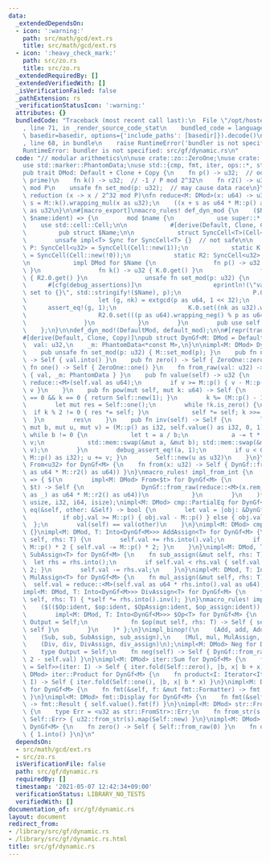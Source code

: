 ```yaml
---
data:
  _extendedDependsOn:
  - icon: ':warning:'
    path: src/math/gcd/ext.rs
    title: src/math/gcd/ext.rs
  - icon: ':heavy_check_mark:'
    path: src/zo.rs
    title: src/zo.rs
  _extendedRequiredBy: []
  _extendedVerifiedWith: []
  _isVerificationFailed: false
  _pathExtension: rs
  _verificationStatusIcon: ':warning:'
  attributes: {}
  bundledCode: "Traceback (most recent call last):\n  File \"/opt/hostedtoolcache/Python/3.9.5/x64/lib/python3.9/site-packages/onlinejudge_verify/documentation/build.py\"\
    , line 71, in _render_source_code_stat\n    bundled_code = language.bundle(stat.path,\
    \ basedir=basedir, options={'include_paths': [basedir]}).decode()\n  File \"/opt/hostedtoolcache/Python/3.9.5/x64/lib/python3.9/site-packages/onlinejudge_verify/languages/user_defined.py\"\
    , line 68, in bundle\n    raise RuntimeError('bundler is not specified: {}'.format(path.as_posix()))\n\
    RuntimeError: bundler is not specified: src/gf/dynamic.rs\n"
  code: "// modular arithmetics\n\nuse crate::zo::ZeroOne;\nuse crate::math::gcd::ext::extgcd;\n\
    use std::marker::PhantomData;\nuse std::{cmp, fmt, iter, ops::*, str, u32};\n\n\
    pub trait DMod: Default + Clone + Copy {\n    fn p() -> u32;  // odd (not necessarily\
    \ prime)\n    fn k() -> u32;  // -1 / P mod 2^32\n    fn r2() -> u32; // 2^64\
    \ mod P\n    unsafe fn set_mod(p: u32);  // may cause data race\n}\n\n// montgomery\
    \ reduction (x -> x / 2^32 mod P)\nfn reduce<M: DMod>(x: u64) -> u32 {\n    let\
    \ s = M::k().wrapping_mul(x as u32);\n    ((x + s as u64 * M::p() as u64) >> 32)\
    \ as u32\n}\n\n#[macro_export]\nmacro_rules! def_dyn_mod {\n    ($Name:ident,\
    \ $name:ident) => {\n        mod $name {\n            use super::*;\n        \
    \    use std::cell::Cell;\n\n            #[derive(Default, Clone, Copy)]\n   \
    \         pub struct $Name;\n\n            struct SyncCell<T>(Cell<T>);\n    \
    \        unsafe impl<T> Sync for SyncCell<T> {}  // not safe\n\n            static\
    \ P: SyncCell<u32> = SyncCell(Cell::new(1));\n            static K: SyncCell<u32>\
    \ = SyncCell(Cell::new(!0));\n            static R2: SyncCell<u32> = SyncCell(Cell::new(0));\n\
    \n            impl DMod for $Name {\n                fn p() -> u32 { P.0.get()\
    \ }\n                fn k() -> u32 { K.0.get() }\n                fn r2() -> u32\
    \ { R2.0.get() }\n                unsafe fn set_mod(p: u32) {\n              \
    \      #[cfg(debug_assertions)]\n                    eprintln!(\"value of {} is\
    \ set to {}\", std::stringify!($Name), p);\n                    P.0.set(p);\n\
    \                    let (g, nk) = extgcd(p as u64, 1 << 32);\n              \
    \      assert_eq!(g, 1);\n                    K.0.set((nk as u32).wrapping_neg());\n\
    \                    R2.0.set(((p as u64).wrapping_neg() % p as u64) as u32);\n\
    \                }\n            }\n        }\n        pub use self::$name::$Name;\n\
    \    };\n}\n\ndef_dyn_mod!(DefaultMod, default_mod);\n\n#[repr(transparent)]\n\
    #[derive(Default, Clone, Copy)]\npub struct DynGf<M: DMod = DefaultMod> {\n  \
    \  val: u32,\n    _m: PhantomData<*const M>,\n}\n\nimpl<M: DMod> DynGf<M> {\n\
    \    pub unsafe fn set_mod(p: u32) { M::set_mod(p); }\n    pub fn new(val: u32)\
    \ -> Self { val.into() }\n    pub fn zero() -> Self { ZeroOne::zero() }\n    pub\
    \ fn one() -> Self { ZeroOne::one() }\n    fn from_raw(val: u32) -> Self { Self\
    \ { val, _m: PhantomData } }\n    pub fn value(self) -> u32 {\n        let v =\
    \ reduce::<M>(self.val as u64);\n        if v >= M::p() { v - M::p() } else {\
    \ v }\n    }\n    pub fn pow(mut self, mut k: u64) -> Self {\n        if self.val\
    \ == 0 && k == 0 { return Self::new(1); }\n        k %= (M::p() - 1) as u64;\n\
    \        let mut res = Self::one();\n        while !k.is_zero() {\n          \
    \  if k % 2 != 0 { res *= self; }\n            self *= self; k >>= 1;\n      \
    \  }\n        res\n    }\n    pub fn inv(self) -> Self {\n        let (mut a,\
    \ mut b, mut u, mut v) = (M::p() as i32, self.value() as i32, 0, 1);\n       \
    \ while b != 0 {\n            let t = a / b;\n            a -= t * b; u -= t *\
    \ v;\n            std::mem::swap(&mut a, &mut b); std::mem::swap(&mut u, &mut\
    \ v);\n        }\n        debug_assert_eq!(a, 1);\n        if u < 0 { debug_assert_eq!(v,\
    \ M::p() as i32); u += v; }\n        Self::new(u as u32)\n    }\n}\nimpl<M: DMod>\
    \ From<u32> for DynGf<M> {\n    fn from(x: u32) -> Self { DynGf::from_raw(reduce::<M>(x\
    \ as u64 * M::r2() as u64)) }\n}\nmacro_rules! impl_from_int {\n    ($($t:ty),*)\
    \ => { $(\n        impl<M: DMod> From<$t> for DynGf<M> {\n            fn from(x:\
    \ $t) -> Self {\n                DynGf::from_raw(reduce::<M>(x.rem_euclid(M::p()\
    \ as _) as u64 * M::r2() as u64))\n            }\n        }\n    )* };\n}\nimpl_from_int!(u64,\
    \ usize, i32, i64, isize);\nimpl<M: DMod> cmp::PartialEq for DynGf<M> {\n    fn\
    \ eq(&self, other: &Self) -> bool {\n        let val = |obj: &DynGf<M>| {\n  \
    \          if obj.val >= M::p() { obj.val - M::p() } else { obj.val }\n      \
    \  };\n        val(self) == val(other)\n    }\n}\nimpl<M: DMod> cmp::Eq for DynGf<M>\
    \ {}\nimpl<M: DMod, T: Into<DynGf<M>>> AddAssign<T> for DynGf<M> {\n    fn add_assign(&mut\
    \ self, rhs: T) {\n        self.val += rhs.into().val;\n        if self.val >=\
    \ M::p() * 2 { self.val -= M::p() * 2; }\n    }\n}\nimpl<M: DMod, T: Into<DynGf<M>>>\
    \ SubAssign<T> for DynGf<M> {\n    fn sub_assign(&mut self, rhs: T) {\n      \
    \  let rhs = rhs.into();\n        if self.val < rhs.val { self.val += M::p() *\
    \ 2; }\n        self.val -= rhs.val;\n    }\n}\nimpl<M: DMod, T: Into<DynGf<M>>>\
    \ MulAssign<T> for DynGf<M> {\n    fn mul_assign(&mut self, rhs: T) {\n      \
    \  self.val = reduce::<M>(self.val as u64 * rhs.into().val as u64);\n    }\n}\n\
    impl<M: DMod, T: Into<DynGf<M>>> DivAssign<T> for DynGf<M> {\n    fn div_assign(&mut\
    \ self, rhs: T) { *self *= rhs.into().inv(); }\n}\nmacro_rules! impl_binop {\n\
    \    ($(($Op:ident, $op:ident, $OpAssign:ident, $op_assign:ident)),*) => { $(\n\
    \        impl<M: DMod, T: Into<DynGf<M>>> $Op<T> for DynGf<M> {\n            type\
    \ Output = Self;\n            fn $op(mut self, rhs: T) -> Self { self.$op_assign(rhs);\
    \ self }\n        }\n    )* };\n}\nimpl_binop!(\n    (Add, add, AddAssign, add_assign),\n\
    \    (Sub, sub, SubAssign, sub_assign),\n    (Mul, mul, MulAssign, mul_assign),\n\
    \    (Div, div, DivAssign, div_assign)\n);\nimpl<M: DMod> Neg for DynGf<M> {\n\
    \    type Output = Self;\n    fn neg(self) -> Self { DynGf::from_raw(M::p() *\
    \ 2 - self.val) }\n}\nimpl<M: DMod> iter::Sum for DynGf<M> {\n    fn sum<I: Iterator<Item\
    \ = Self>>(iter: I) -> Self { iter.fold(Self::zero(), |b, x| b + x) }\n}\nimpl<M:\
    \ DMod> iter::Product for DynGf<M> {\n    fn product<I: Iterator<Item = Self>>(iter:\
    \ I) -> Self { iter.fold(Self::one(), |b, x| b * x) }\n}\nimpl<M: DMod> fmt::Debug\
    \ for DynGf<M> {\n    fn fmt(&self, f: &mut fmt::Formatter) -> fmt::Result { self.value().fmt(f)\
    \ }\n}\nimpl<M: DMod> fmt::Display for DynGf<M> {\n    fn fmt(&self, f: &mut fmt::Formatter)\
    \ -> fmt::Result { self.value().fmt(f) }\n}\nimpl<M: DMod> str::FromStr for DynGf<M>\
    \ {\n    type Err = <u32 as str::FromStr>::Err;\n    fn from_str(s: &str) -> Result<Self,\
    \ Self::Err> { u32::from_str(s).map(Self::new) }\n}\nimpl<M: DMod> ZeroOne for\
    \ DynGf<M> {\n    fn zero() -> Self { Self::from_raw(0) }\n    fn one() -> Self\
    \ { 1.into() }\n}\n"
  dependsOn:
  - src/math/gcd/ext.rs
  - src/zo.rs
  isVerificationFile: false
  path: src/gf/dynamic.rs
  requiredBy: []
  timestamp: '2021-05-07 12:42:34+09:00'
  verificationStatus: LIBRARY_NO_TESTS
  verifiedWith: []
documentation_of: src/gf/dynamic.rs
layout: document
redirect_from:
- /library/src/gf/dynamic.rs
- /library/src/gf/dynamic.rs.html
title: src/gf/dynamic.rs
---
```

